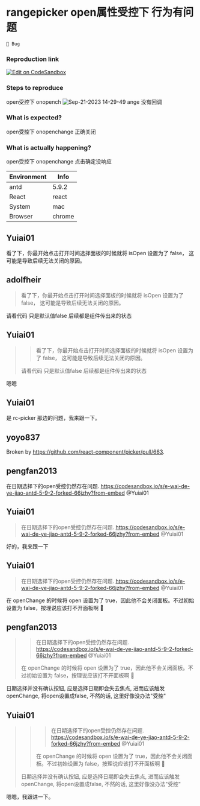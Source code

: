# rangepicker open属性受控下 行为有问题

`🐛 Bug`

### Reproduction link

[![Edit on CodeSandbox](https://codesandbox.io/static/img/play-codesandbox.svg)](https://codesandbox.io/s/e-wai-de-ye-jiao-antd-5-9-2-forked-kr99lw?file=/demo.tsx:388-392)

### Steps to reproduce

open受控下 onopench
![Sep-21-2023 14-29-49](https://github.com/ant-design/ant-design/assets/26828649/1f887feb-8b1b-4b43-87fe-f213bed9e3b5)
ange 没有回调

### What is expected?

open受控下 onopenchange 正确关闭

### What is actually happening?

open受控下 onopenchange 点击确定没响应

| Environment | Info   |
| ----------- | ------ |
| antd        | 5.9.2  |
| React       | react  |
| System      | mac    |
| Browser     | chrome |

<!-- generated by ant-design-issue-helper. DO NOT REMOVE -->

## Yuiai01

看了下，你最开始点击打开时间选择面板的时候就将 isOpen 设置为了 false， 这可能是导致后续无法关闭的原因。

## adolfheir

> 看了下，你最开始点击打开时间选择面板的时候就将 isOpen 设置为了 false， 这可能是导致后续无法关闭的原因。

请看代码 只是默认值false 后续都是组件传出来的状态

## Yuiai01

> > 看了下，你最开始点击打开时间选择面板的时候就将 isOpen 设置为了 false， 这可能是导致后续无法关闭的原因。
>
> 请看代码 只是默认值false 后续都是组件传出来的状态

嗯嗯

## Yuiai01

是 rc-picker 那边的问题，我来跟一下。

## yoyo837

Broken by https://github.com/react-component/picker/pull/663.

## pengfan2013

在日期选择下的open受控仍然存在问题.
https://codesandbox.io/s/e-wai-de-ye-jiao-antd-5-9-2-forked-66jzhy?from-embed
@Yuiai01

## Yuiai01

> 在日期选择下的open受控仍然存在问题. https://codesandbox.io/s/e-wai-de-ye-jiao-antd-5-9-2-forked-66jzhy?from-embed @Yuiai01

好的，我来跟一下

## Yuiai01

> 在日期选择下的open受控仍然存在问题. https://codesandbox.io/s/e-wai-de-ye-jiao-antd-5-9-2-forked-66jzhy?from-embed @Yuiai01

在 openChange 的时候将 open 设置为了 true，因此他不会关闭面板。不过初始设置为 false，按理说应该打不开面板啊 🤔

## pengfan2013

> > 在日期选择下的open受控仍然存在问题. https://codesandbox.io/s/e-wai-de-ye-jiao-antd-5-9-2-forked-66jzhy?from-embed @Yuiai01
>
> 在 openChange 的时候将 open 设置为了 true，因此他不会关闭面板。不过初始设置为 false，按理说应该打不开面板啊 🤔

日期选择并没有确认按钮, 应是选择日期即会失去焦点, 进而应该触发openChange, 将open设置成false, 不然的话, 这里好像没办法"受控"

## Yuiai01

> > > 在日期选择下的open受控仍然存在问题. https://codesandbox.io/s/e-wai-de-ye-jiao-antd-5-9-2-forked-66jzhy?from-embed @Yuiai01
> >
> > 在 openChange 的时候将 open 设置为了 true，因此他不会关闭面板。不过初始设置为 false，按理说应该打不开面板啊 🤔
>
> 日期选择并没有确认按钮, 应是选择日期即会失去焦点, 进而应该触发openChange, 将open设置成false, 不然的话, 这里好像没办法"受控"

嗯嗯，我跟进一下。
